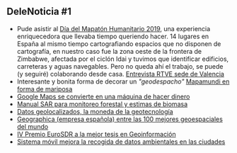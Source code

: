 ## DeleNoticia #1

* Pude asistir al [Día del Mapatón Humanitario 2019](https://www.msf.es/mapaton-la-cartografia-herramienta-humanitaria), una experiencia enriquecedora que llevaba tiempo queriendo hacer. 14 lugares en España al mismo tiempo cartografiando espacios que no disponen de cartografía, en nuestro caso fue la zona oeste de la frontera de Zimbabwe, afectada por el ciclón Idai y tuvimos que identificar edificios, carreteras y aguas navegables. Pero no queda ahí el trabajo, se puede (y seguiré) colaborando desde casa.  [Entrevista RTVE sede de Valencia](http://www.rtve.es/alacarta/audios/todo-noticias-tarde/msf-mapaton-humanitario-2019/5135800/)
* Interesante y bonita forma de decorar un *"geodespacho"* [Mapamundi en forma de mariposa](https://interface.fh-potsdam.de/butterfly/)
* [Google Maps se convierte en una máquina de hacer dinero](https://cincodias.elpais.com/cincodias/2019/04/10/companias/1554921562_499381.amp.html?)
* [Manual SAR para monitoreo forestal y estimas de biomasa](http://www.gisandbeers.com/manual-sar-monitoreo-forestal-estimas-biomasa/)
* [Datos geolocalizados, la moneda de la geotecnología](https://telos.fundaciontelefonica.com/datos-geolocalizados-moneda-geotecnologia/)
* [Geographica (empresa española) entre las 100 mejores geoespaciales del mundo](http://www.rtve.es/alacarta/audios/a-golpe-de-bit/golpe-bit-empresa-espanola-entre-mejores-geoespaciales-del-mundo-09-04-19/5130487/?fbclid=IwAR3HaJtu2M9VGKfftIe7lSyLxpkELPoDb8F2IiF85jfpyP8tRuTupl45hGw#)
* [IV Premio EuroSDR a la mejor tesis en Geoinformación](http://blog-idee.blogspot.com/2019/04/iv-premio-eurosdr-la-mejor-tesis-en.html)
* [Sistema móvil mejora la recogida de datos ambientales en las ciudades](http://www.tysmagazine.com/un-sistema-movil-mejora-la-recogida-de-datos-ambientales-en-las-ciudades/)
